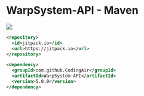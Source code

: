 # WarpSystem-API - Maven
[![](https://jitpack.io/v/CodingAir/WarpSystem-API.svg)](https://jitpack.io/#CodingAir/WarpSystem-API)
```xml
<repository>
  <id>jitpack.io</id>
  <url>https://jitpack.io</url>
</repository>

<dependency>  
  <groupId>com.github.CodingAir</groupId>
  <artifactId>WarpSystem-API</artifactId>
  <version>5.0.0</version>  
</dependency>
```
